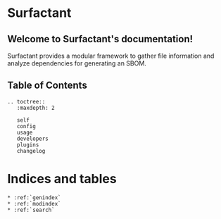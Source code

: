 # Surfactant

## Welcome to Surfactant's documentation!

Surfactant provides a modular framework to gather file information and analyze dependencies for generating an SBOM.

## Table of Contents

```{eval-rst}
.. toctree::
   :maxdepth: 2

   self
   config
   usage
   developers
   plugins
   changelog
```

# Indices and tables

```{eval-rst}
* :ref:`genindex`
* :ref:`modindex`
* :ref:`search`
```
